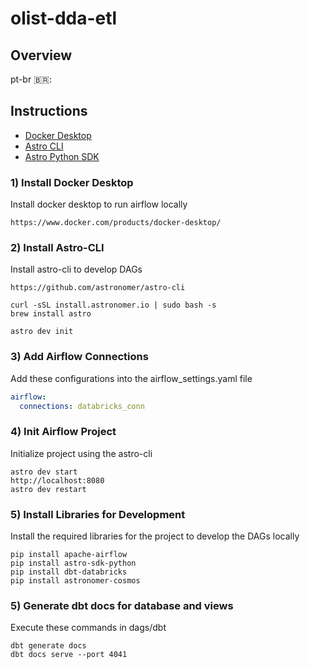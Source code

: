 # olist-dda-etl

## Overview

pt-br :brazil::

## Instructions

- [Docker Desktop](https://www.docker.com/products/docker-desktop/)
- [Astro CLI](https://docs.astronomer.io/astro/cli/install-cli)
- [Astro Python SDK](https://github.com/astronomer/astro-sdk)

### 1) Install Docker Desktop
Install docker desktop to run airflow locally
```shell
https://www.docker.com/products/docker-desktop/
```

### 2) Install Astro-CLI
Install astro-cli to develop DAGs
```shell
https://github.com/astronomer/astro-cli

curl -sSL install.astronomer.io | sudo bash -s
brew install astro

astro dev init
```

### 3) Add Airflow Connections
Add these configurations into the airflow_settings.yaml file
```yaml
airflow:
  connections: databricks_conn
```

### 4) Init Airflow Project
Initialize project using the astro-cli
```shell
astro dev start
http://localhost:8080
astro dev restart
```

### 5) Install Libraries for Development
Install the required libraries for the project to develop the DAGs locally
```shell
pip install apache-airflow
pip install astro-sdk-python
pip install dbt-databricks
pip install astronomer-cosmos
```

### 5) Generate dbt docs for database and views
Execute these commands in dags/dbt
```shell
dbt generate docs
dbt docs serve --port 4041
```
